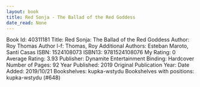 ```yaml
---
layout: book
title: Red Sonja - The Ballad of the Red Goddess
date_read: None
---
```


Book Id: 40311181
Title: Red Sonja: The Ballad of the Red Goddess
Author: Roy Thomas
Author l-f: Thomas, Roy
Additional Authors: Esteban Maroto, Santi Casas
ISBN: 1524108073
ISBN13: 9781524108076
My Rating: 0
Average Rating: 3.93
Publisher: Dynamite Entertainment
Binding: Hardcover
Number of Pages: 92
Year Published: 2019
Original Publication Year: 
Date Added: 2019/10/21
Bookshelves: kupka-wstydu
Bookshelves with positions: kupka-wstydu (#648)

